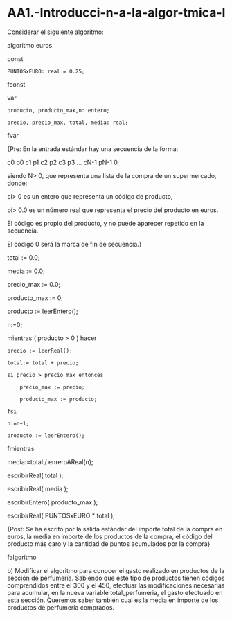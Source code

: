# AA1.-Introducci-n-a-la-algor-tmica-I

Considerar el siguiente algoritmo:
 

algoritmo euros

 

const

    PUNTOSxEURO: real = 0.25;

fconst

 

var

    producto, producto_max,n: entero;

    precio, precio_max, total, media: real;

fvar

 

{Pre: En la entrada estándar hay una secuencia de la forma:

c0 p0 c1 p1 c2 p2 c3 p3 ... cN-1 pN-1 0

siendo N> 0, que representa una lista de la compra de un supermercado, donde:

ci> 0 es un entero que representa un código de producto,

pi> 0.0 es un número real que representa el precio del producto en euros.

El código es propio del producto, y no puede aparecer repetido en la secuencia.

El código 0 será la marca de fin de secuencia.}

 

total := 0.0;

media := 0.0;

precio_max := 0.0;

producto_max := 0;

producto := leerEntero();

n:=0;

 

mientras ( producto > 0 ) hacer

    precio := leerReal();

    total:= total + precio;

    si precio > precio_max entonces

        precio_max := precio;

        producto_max := producto;

    fsi

    n:=n+1;

    producto := leerEntero();

fmientras

 

media:=total / enreroAReal(n);

 

escribirReal( total );

escribirReal( media );

escribirEntero( producto_max );

escribirReal( PUNTOSxEURO * total ); 

 

{Post: Se ha escrito por la salida estándar del importe total de la compra en euros, la media en importe de los productos de la compra, el código del producto más caro y la cantidad de puntos acumulados por la compra}

 

falgoritmo

  

b) Modificar el algoritmo para conocer el gasto realizado en productos de la sección de perfumería. Sabiendo que este tipo de productos tienen códigos comprendidos entre el 300 y el 450, efectuar las modificaciones necesarias para acumular, en la nueva variable total_perfumeria, el gasto efectuado en esta sección. Queremos saber también cual es la media en importe de los productos de perfumería comprados.
